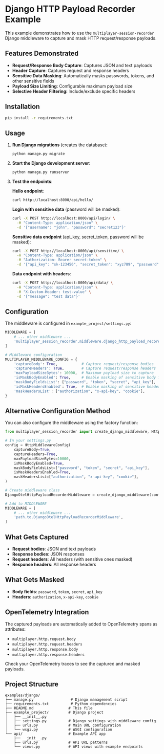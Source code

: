 # Django HTTP Payload Recorder Example

This example demonstrates how to use the `multiplayer-session-recorder` Django middleware to capture and mask HTTP request/response payloads.

## Features Demonstrated

- **Request/Response Body Capture**: Captures JSON and text payloads
- **Header Capture**: Captures request and response headers
- **Sensitive Data Masking**: Automatically masks passwords, tokens, and other sensitive fields
- **Payload Size Limiting**: Configurable maximum payload size
- **Selective Header Filtering**: Include/exclude specific headers

## Installation

```bash
pip install -r requirements.txt
```

## Usage

1. **Run Django migrations** (creates the database):
   ```bash
   python manage.py migrate
   ```

2. **Start the Django development server**:
   ```bash
   python manage.py runserver
   ```

3. **Test the endpoints**:

   **Hello endpoint**:
   ```bash
   curl http://localhost:8000/api/hello/
   ```

   **Login with sensitive data** (password will be masked):
   ```bash
   curl -X POST http://localhost:8000/api/login/ \
     -H "Content-Type: application/json" \
     -d '{"username": "john", "password": "secret123"}'
   ```

   **Sensitive data endpoint** (api_key, secret_token, password will be masked):
   ```bash
   curl -X POST http://localhost:8000/api/sensitive/ \
     -H "Content-Type: application/json" \
     -H "Authorization: Bearer secret-token" \
     -d '{"api_key": "sk-123456", "secret_token": "xyz789", "password": "mypass", "public_data": "visible"}'
   ```

   **Data endpoint with headers**:
   ```bash
   curl -X POST http://localhost:8000/api/data/ \
     -H "Content-Type: application/json" \
     -H "X-Custom-Header: test-value" \
     -d '{"message": "test data"}'
   ```

## Configuration

The middleware is configured in `example_project/settings.py`:

```python
MIDDLEWARE = [
    # ... other middleware ...
    'multiplayer_session_recorder.middleware.django_http_payload_recorder.DjangoOtelHttpPayloadRecorderMiddleware',
]

# Middleware configuration
MULTIPLAYER_MIDDLEWARE_CONFIG = {
    'captureBody': True,           # Capture request/response bodies
    'captureHeaders': True,        # Capture request/response headers
    'maxPayloadSizeBytes': 10000,  # Maximum payload size to capture
    'isMaskBodyEnabled': True,     # Enable masking of sensitive body fields
    'maskBodyFieldsList': ["password", "token", "secret", "api_key"],  # Fields to mask
    'isMaskHeadersEnabled': True,  # Enable masking of sensitive headers
    'maskHeadersList': ["authorization", "x-api-key", "cookie"],       # Headers to mask
}
```

## Alternative Configuration Method

You can also configure the middleware using the factory function:

```python
from multiplayer_session_recorder import create_django_middleware, HttpMiddlewareConfig

# In your settings.py
config = HttpMiddlewareConfig(
    captureBody=True,
    captureHeaders=True,
    maxPayloadSizeBytes=10000,
    isMaskBodyEnabled=True,
    maskBodyFieldsList=["password", "token", "secret", "api_key"],
    isMaskHeadersEnabled=True,
    maskHeadersList=["authorization", "x-api-key", "cookie"],
)

# Create middleware class
DjangoOtelHttpPayloadRecorderMiddleware = create_django_middleware(config)

# Add to MIDDLEWARE
MIDDLEWARE = [
    # ... other middleware ...
    'path.to.DjangoOtelHttpPayloadRecorderMiddleware',
]
```

## What Gets Captured

- **Request bodies**: JSON and text payloads
- **Response bodies**: JSON responses
- **Request headers**: All headers (with sensitive ones masked)
- **Response headers**: All response headers

## What Gets Masked

- **Body fields**: `password`, `token`, `secret`, `api_key`
- **Headers**: `authorization`, `x-api-key`, `cookie`

## OpenTelemetry Integration

The captured payloads are automatically added to OpenTelemetry spans as attributes:
- `multiplayer.http.request.body`
- `multiplayer.http.request.headers`
- `multiplayer.http.response.body`
- `multiplayer.http.response.headers`

Check your OpenTelemetry traces to see the captured and masked payloads.

## Project Structure

```
examples/django/
├── manage.py                 # Django management script
├── requirements.txt          # Python dependencies
├── README.md                # This file
├── example_project/         # Django project
│   ├── __init__.py
│   ├── settings.py          # Django settings with middleware config
│   ├── urls.py              # Main URL configuration
│   └── wsgi.py              # WSGI configuration
└── api/                     # Example API app
    ├── __init__.py
    ├── urls.py              # API URL patterns
    └── views.py             # API views with example endpoints
```
